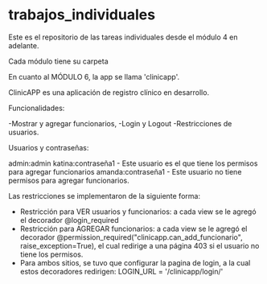 # trabajos_individuales

Este es el repositorio de las tareas individuales desde el módulo 4 en adelante.

Cada módulo tiene su carpeta

En cuanto al MÓDULO 6, la app se llama 'clinicapp'.

ClinicAPP es una aplicación de registro clínico en desarrollo.

Funcionalidades:

-Mostrar y agregar funcionarios,
-Login y Logout
-Restricciones de usuarios.


Usuarios y contraseñas:

admin:admin 
katina:contraseña1 - Este usuario es el que tiene los permisos para agregar funcionarios
amanda:contraseña1 - Este usuario no tiene permisos para agregar funcionarios.

Las restricciones se implementaron de la siguiente forma:

- Restricción para VER usuarios y funcionarios: a cada view se le agregó el decorador @login_required
- Restricción para AGREGAR funcionarios: a cada view se le agregó el decorador @permission_required("clinicapp.can_add_funcionario", raise_exception=True),
  el cual redirige a una página 403 si el usuario no tiene los permisos.
- Para ambos sitios, se tuvo que configurar la pagina de login, a la cual estos decoradores redirigen:
  LOGIN_URL = '/clinicapp/login/'
  
  



